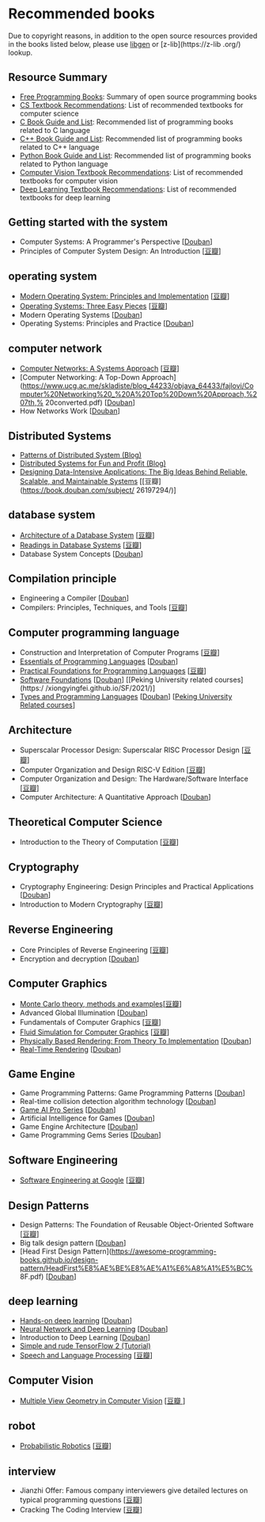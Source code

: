 # Recommended books

<!--
     Please place summary book resources under the resource summary section

     Book Format Requirements:
         Title of the book (priority is the original English version, if it is open source, a link is attached, and if there are multiple versions, the latest version is the default) [Douban link] [Links to other related resources (such as related courses)]
    
     The sequence requirements under the same section:
         First Chinese and then English, the same language first open source and then closed source, and finally in alphabetical order from basic to in-depth.
  -->

Due to copyright reasons, in addition to the open source resources provided in the books listed below, please use [libgen](http://libgen.is/) or [z-lib](https://z-lib .org/) lookup.

## Resource Summary

- [Free Programming Books](https://github.com/EbookFoundation/free-programming-books): Summary of open source programming books
- [CS Textbook Recommendations](https://4chan-science.fandom.com/wiki/Computer_Science_and_Engineering): List of recommended textbooks for computer science
- [C Book Guide and List](https://stackoverflow.com/questions/562303/the-definitive-c-book-guide-and-list): Recommended list of programming books related to C language
- [C++ Book Guide and List](https://stackoverflow.com/questions/388242/the-definitive-c-book-guide-and-list): Recommended list of programming books related to C++ language
- [Python Book Guide and List](https://pythonbooks.org/): Recommended list of programming books related to Python language
- [Computer Vision Textbook Recommendations](https://www.folio3.ai/blog/best-computer-vision-books/): List of recommended textbooks for computer vision
- [Deep Learning Textbook Recommendations](https://www.mostrecommendedbooks.com/lists/best-deep-learning-books): List of recommended textbooks for deep learning


## Getting started with the system

- Computer Systems: A Programmer's Perspective [[Douban](https://book.douban.com/subject/26912767/)]
- Principles of Computer System Design: An Introduction [[豆瓣](https://book.douban.com/subject/3707841/)]

## operating system

- [Modern Operating System: Principles and Implementation](https://ipads.se.sjtu.edu.cn/mospi/) [[豆瓣](https://book.douban.com/subject/35208251/)]
- [Operating Systems: Three Easy Pieces](https://pages.cs.wisc.edu/~remzi/OSTEP/) [[豆瓣](https://book.douban.com/subject/19973015/)]
- Modern Operating Systems [[Douban](https://book.douban.com/subject/27096665/)]
- Operating Systems: Principles and Practice [[Douban](https://book.douban.com/subject/25984145/)]

## computer network

- [Computer Networks: A Systems Approach](https://book.systemsapproach.org/foreword.html) [[豆瓣](https://book.douban.com/subject/26417896/)]
- [Computer Networking: A Top-Down Approach](https://www.ucg.ac.me/skladiste/blog_44233/objava_64433/fajlovi/Computer%20Networking%20_%20A%20Top%20Down%20Approach,%207th,% 20converted.pdf) [[Douban](https://book.douban.com/subject/30280001/)]
- How Networks Work [[Douban](https://book.douban.com/subject/26941639/)]

## Distributed Systems

- [Patterns of Distributed System (Blog)](https://github.com/dreamhead/patterns-of-distributed-systems)
- [Distributed Systems for Fun and Profit (Blog)](http://book.mixu.net/distsys/index.html)
- [Designing Data-Intensive Applications: The Big Ideas Behind Reliable, Scalable, and Maintainable Systems](https://github.com/Vonng/ddia) [[豆瓣](https://book.douban.com/subject/ 26197294/)]

## database system

- [Architecture of a Database System](https://dsf.berkeley.edu/papers/fntdb07-architecture.pdf) [[豆瓣](https://book.douban.com/subject/17665384/)]
- [Readings in Database Systems](http://www.redbook.io/) [[豆瓣](https://book.douban.com/subject/2256069/)]
- Database System Concepts [[Douban](https://book.douban.com/subject/10548379/)]

## Compilation principle

- Engineering a Compiler [[Douban](https://book.douban.com/subject/5288601/)]
- Compilers: Principles, Techniques, and Tools [[豆瓣](https://book.douban.com/subject/1866231/)]

## Computer programming language

- Construction and Interpretation of Computer Programs [[豆瓣](https://book.douban.com/subject/1148282/)]
- [Essentials of Programming Languages](https://eopl3.com/) [[Douban](https://book.douban.com/subject/3136252/)]
- [Practical Foundations for Programming Languages](https://www.cs.cmu.edu/~rwh/pfpl.html) [[豆瓣](https://book.douban.com/subject/26782198/)]
- [Software Foundations](https://softwarefoundations.cis.upenn.edu/) [[Douban](https://book.douban.com/subject/25712292/)] [[Peking University related courses](https:/ /xiongyingfei.github.io/SF/2021/)]
- [Types and Programming Languages](https://www.cis.upenn.edu/~bcpierce/tapl/) [[Douban](https://book.douban.com/subject/1761910/)] [[Peking University Related courses](https://xiongyingfei.github.io/DPPL/2021/main.htm)]

## Architecture

- Superscalar Processor Design: Superscalar RISC Processor Design [[豆瓣](https://book.douban.com/subject/26293546/)]
- Computer Organization and Design RISC-V Edition [[豆瓣](https://book.douban.com/subject/27103952/)]
- Computer Organization and Design: The Hardware/Software Interface [[豆瓣](https://book.douban.com/subject/26604008/)]
- Computer Architecture: A Quantitative Approach [[Douban](https://book.douban.com/subject/6795919/)]

## Theoretical Computer Science

- Introduction to the Theory of Computation [[豆瓣](https://book.douban.com/subject/1852515/)]

## Cryptography

- Cryptography Engineering: Design Principles and Practical Applications [[Douban](https://book.douban.com/subject/26416592/)]
- Introduction to Modern Cryptography [[豆瓣](https://book.douban.com/subject/2678340/)]

## Reverse Engineering

- Core Principles of Reverse Engineering [[豆瓣](https://book.douban.com/subject/25866389/)]
- Encryption and decryption [[Douban](https://book.douban.com/subject/30288807/)]

## Computer Graphics

- [Monte Carlo theory, methods and examples](https://artowen.su.domains/mc/)[[豆瓣](https://book.douban.com/subject/6089923/)]
- Advanced Global Illumination [[Douban](https://book.douban.com/subject/2751153/)]
- Fundamentals of Computer Graphics [[豆瓣](https://book.douban.com/subject/26868819/)]
- [Fluid Simulation for Computer Graphics](http://wiki.cgt3d.cn/mediawiki/images/4/43/Fluid_Simulation_for_Computer_Graphics_Second_Edition.pdf) [[豆瓣](https://book.douban.com/subject/2584523/ )]
- [Physically Based Rendering: From Theory To Implementation](https://research.quanfita.cn/files/Physically_Based_Rendering_Third_Edition.pdf) [[Douban](https://book.douban.com/subject/4306242/)]
- [Real-Time Rendering](https://research.quanfita.cn/files/Real-Time_Rendering_4th_Edition.pdf) [[Douban](https://book.douban.com/subject/30296179/)]

## Game Engine

- Game Programming Patterns: Game Programming Patterns [[Douban](https://book.douban.com/subject/26880704/)]
- Real-time collision detection algorithm technology [[Douban](https://book.douban.com/subject/4861957/)]
- [Game AI Pro Series](http://www.gameaipro.com/) [[Douban](https://search.douban.com/book/subject_search?search_text=Game+AI+Pro&cat=1001)]
- Artificial Intelligence for Games [[Douban](https://book.douban.com/subject/3836472/)]
- Game Engine Architecture [[Douban](https://book.douban.com/subject/25815142/)]
- Game Programming Gems Series [[Douban](https://search.douban.com/book/subject_search?search_text=Game+Programming+Gems&cat=1001)]

## Software Engineering

- [Software Engineering at Google](https://abseil.io/resources/swe-book) [[豆瓣](https://book.douban.com/subject/34875994/)]

## Design Patterns

- Design Patterns: The Foundation of Reusable Object-Oriented Software [[豆瓣](https://book.douban.com/subject/1052241/)]
- Big talk design pattern [[Douban](https://book.douban.com/subject/2334288/)]
- [Head First Design Pattern](https://awesome-programming-books.github.io/design-pattern/HeadFirst%E8%AE%BE%E8%AE%A1%E6%A8%A1%E5%BC% 8F.pdf) [[Douban](https://book.douban.com/subject/2243615/)]

## deep learning

- [Hands-on deep learning](https://zh.d2l.ai) [[Douban](https://book.douban.com/subject/33450010/)]
- [Neural Network and Deep Learning](https://nndl.github.io/) [[Douban](https://book.douban.com/subject/35044046/)]
- Introduction to Deep Learning [[Douban](https://book.douban.com/subject/30270959/)]
- [Simple and rude TensorFlow 2 (Tutorial)](https://tf.wiki/)
- [Speech and Language Processing](https://web.stanford.edu/~jurafsky/slp3/) [[豆瓣](https://book.douban.com/subject/5373023/)]

## Computer Vision

- [Multiple View Geometry in Computer Vision](https://github.com/DeepRobot2020/books/blob/master/Multiple%20View%20Geometry%20in%20Computer%20Vision%20(Second%20Edition).pdf) [[豆瓣 ](https://book.douban.com/subject/1841346/)]
## robot

- [Probabilistic Robotics](https://docs.ufpr.br/~danielsantos/ProbabilisticRobotics.pdf) [[豆瓣](https://book.douban.com/subject/2861227/)]

## interview

- Jianzhi Offer: Famous company interviewers give detailed lectures on typical programming questions [[豆瓣](https://book.douban.com/subject/27008702/)]
- Cracking The Coding Interview [[豆瓣](https://book.douban.com/subject/10436668/)]
